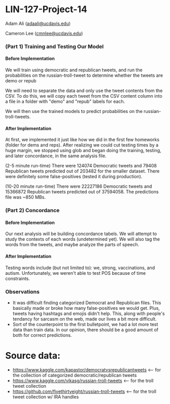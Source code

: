 # LIN-127-Project-14

Adam Ali (adaali@ucdavis.edu)

Cameron Lee (cmnlee@ucdavis.edu)

### (Part 1) Training and Testing Our Model

#### Before Implementation

We will train using democratic and republican tweets, and run the probabilities on the russian-troll-tweet to determine whether the tweets are demo or repub

We will need to separate the data and only use the tweet contents from the CSV. To do this, we will copy each tweet from the CSV content column into a file in a folder with "demo" and "repub" labels for each.

We will then use the trained models to predict probabilities on the russian-troll-tweets. 

#### After Implementation

At first, we implemented it just like how we did in the first few homeworks (folder for dems and reps). After realizing we could cut testing times by a huge margin, we stopped using glob and began doing the training, testing, and later concordance, in the same analysis file.

(2-5 minute run-time) There were 124074 Democratic tweets and 79408 Republican tweets predicted out of 203482 for the smaller dataset. There were definitely some false-positives (tested it during production). 

(10-20 minute run-time) There were 22227186 Democratic tweets and 15366872 Republican tweets predicted out of 37594058. The predictions file was ~850 MBs.

### (Part 2) Concordance

#### Before Implementation

Our next analysis will be building concordance tabels. We will attempt to study the contexts of each words (undetermined yet). We will also tag the words from the tweets, and maybe analyze the parts of speech.

#### After Implementation

Testing words include (but not limited to): we, strong, vaccinations, and autism. Unfortunately, we weren't able to test POS because of time constraints.

### Observations

- It was difficult finding categorized Democrat and Republican files. This basically made or broke how many false-positives we would get. Plus, tweets having hashtags and emojis didn't help. This, along with people's tendancy for sarcasm on the web, made our lives a bit more difficult.
- Sort of the counterpoint to the first bulletpoint, we had a lot more test data than train data. In our opinion, there should be a good amount of both for correct predictions.

# Source data:

- https://www.kaggle.com/kapastor/democratvsrepublicantweets <-- for the collection of categorized democratic/republican tweets
- https://www.kaggle.com/vikasg/russian-troll-tweets <-- for the troll tweet collection
- https://github.com/fivethirtyeight/russian-troll-tweets <-- for the troll tweet collection w/ IRA handles

